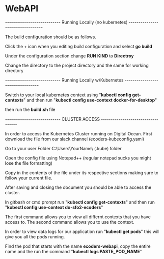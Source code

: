 # WebAPI

---------------------------- Running Locally (no kubernetes) ----------------------------------

The build configuration should be as follows.

Click the + icon when you editing build configuration and select **go build**

Under the configuration section change **RUN KIND** to **Directroy**

Change the directory to the project directory and the same for working directory


---------------------------- Running Locally w/Kubernetes  ----------------------------------

Switch to your local kubernetes context using "**kubectl config get-contexts**" and then run "**kubectl config use-context docker-for-desktop**"

then run the **build.sh** file

---------------------------- CLUSTER ACCESS -----------------------------------

In order to access the Kubernetes Cluster running on Digital Ocean. First download the file from our slack channel (ecoders-kubeconfig.yaml)

Go to your user Folder C:\Users\YourName\  (.kube) folder

Open the config file using Notepad++ (regular notepad sucks you might lose the file formatting)

Copy in the contents of the file under its respective sections making sure to follow your current file.

After saving and closing the document you should be able to access the cluster.

In gitbash or cmd prompt run "**kubectl config get-contexts**" and then run "**kubectl config use-context do-sfo2-ecoders**"

The first command allows you to view all differnt contexts that you have access to. The second command allows you to use the context.

In order to view data logs for our application run "**kubectl get pods**" this will give you all the pods running.

Find the pod that starts with the name **ecoders-webapi**, copy the entire name and the run the command "**kubectl logs PASTE_POD_NAME**"


